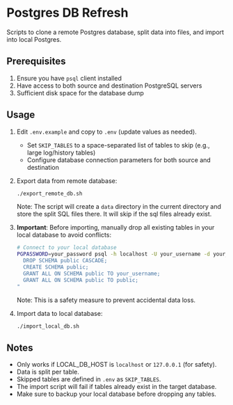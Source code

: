 # Postgres DB Refresh

Scripts to clone a remote Postgres database, split data into files, and import into local Postgres.

## Prerequisites

1. Ensure you have `psql` client installed
2. Have access to both source and destination PostgreSQL servers
3. Sufficient disk space for the database dump

## Usage

1. Edit `.env.example` and copy to `.env` (update values as needed).

   - Set `SKIP_TABLES` to a space-separated list of tables to skip (e.g., large log/history tables)
   - Configure database connection parameters for both source and destination

2. Export data from remote database:

   ```bash
   ./export_remote_db.sh
   ```

   Note: The script will create a `data` directory in the current directory and store the split SQL files there. It will skip if the sql files already exist.

3. **Important**: Before importing, manually drop all existing tables in your local database to avoid conflicts:

   ```bash
   # Connect to your local database
   PGPASSWORD=your_password psql -h localhost -U your_username -d your_database -c "
     DROP SCHEMA public CASCADE;
     CREATE SCHEMA public;
     GRANT ALL ON SCHEMA public TO your_username;
     GRANT ALL ON SCHEMA public TO public;
   "
   ```

   Note: This is a safety measure to prevent accidental data loss.

4. Import data to local database:
   ```bash
   ./import_local_db.sh
   ```

## Notes

- Only works if LOCAL_DB_HOST is `localhost` or `127.0.0.1` (for safety).
- Data is split per table.
- Skipped tables are defined in `.env` as `SKIP_TABLES`.
- The import script will fail if tables already exist in the target database.
- Make sure to backup your local database before dropping any tables.
